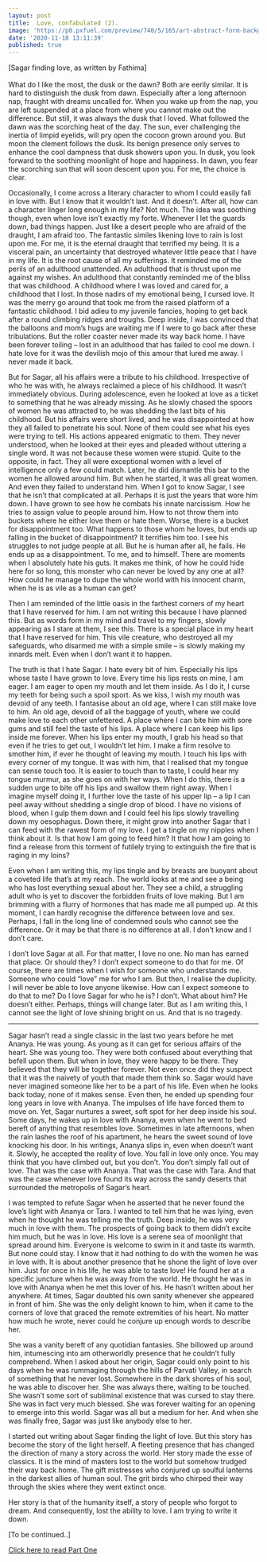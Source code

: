 ```yaml
---
layout: post
title:  Love, confabulated (2).
image: 'https://p0.pxfuel.com/preview/740/5/165/art-abstract-form-background.jpg'
date: '2020-11-18 13:11:39'
published: true
---
```


[Sagar finding love, as written by Fathima]
<br>
<br>
What do I like the most, the dusk or the dawn? Both are eerily similar. It is hard to distinguish the dusk from dawn. Especially after a long afternoon nap, fraught with dreams uncalled for. When you wake up from the nap, you are left suspended at a place from where you cannot make out the difference. But still, it was always the dusk that I loved. What followed the dawn was the scorching heat of the day. The sun, ever challenging the inertia of limpid eyelids, will pry open the cocoon grown around you. But moon the clement follows the dusk. Its benign presence only serves to enhance the cool dampness that dusk showers upon you. In dusk, you look forward to the soothing moonlight of hope and happiness. In dawn, you fear the scorching sun that will soon descent upon you. For me, the choice is clear. 

Occasionally, I come across a literary character to whom I could easily fall in love with. But I know that it wouldn’t last. And it doesn’t. After all, how can a character linger long enough in my life? Not much. The idea was soothing though, even when love isn’t exactly my forte. Whenever I let the guards down, bad things happen. Just like a desert people who are afraid of the draught, I am afraid too. The fantastic similes likening love to rain is lost upon me. For me, it is the eternal draught that terrified my being. It is a visceral pain, an uncertainty that destroyed whatever little peace that I have in my life. It is the root cause of all my sufferings. It reminded me of the perils of an adulthood unattended. An adulthood that is thrust upon me against my wishes. An adulthood that constantly reminded me of the bliss that was childhood. A childhood where I was loved and cared for, a childhood that I lost. In those nadirs of my emotional being, I cursed love. It was the merry go around that took me from the raised platform of a fantastic childhood. I bid adieu to my juvenile fancies, hoping to get back after a round climbing ridges and troughs. Deep inside, I was convinced that the balloons and mom’s hugs are waiting me if I were to go back after these tribulations. But the roller coaster never made its way back home. I have been forever toiling – lost in an adulthood that has failed to cool me down. I hate love for it was the devilish mojo of this amour that lured me away. I never made it back.

But for Sagar, all his affairs were a tribute to his childhood. Irrespective of who he was with, he always reclaimed a piece of his childhood. It wasn’t immediately obvious. During adolescence, even he looked at love as a ticket to something that he was already missing. As he slowly chased the spoors of women he was attracted to, he was shedding the last bits of his childhood. But his affairs were short lived, and he was disappointed at how they all failed to penetrate his soul. None of them could see what his eyes were trying to tell. His actions appeared enigmatic to them. They never understood, when he looked at their eyes and pleaded without uttering a single word. It was not because these women were stupid. Quite to the opposite, in fact. They all were exceptional women with a level of intelligence only a few could match. Later, he did dismantle this bar to the women he allowed around him. But when he started, it was all great women. And even they failed to understand him. When I got to know Sagar, I see that he isn’t that complicated at all. Perhaps it is just the years that wore him down. I have grown to see how he combats his innate narcissism. How he tries to assign value to people around him. How to not throw them into buckets where he either love them or hate them. Worse, there is a bucket for disappointment too. What happens to those whom he loves, but ends up falling in the bucket of disappointment? It terrifies him too. I see his struggles to not judge people at all. But he is human after all, he fails. He ends up as a disappointment. To me, and to himself. There are moments when I absolutely hate his guts. It makes me think, of how he could hide here for so long, this monster who can never be loved by any one at all? How could he manage to dupe the whole world with his innocent charm, when he is as vile as a human can get?

Then I am reminded of the little oasis in the farthest corners of my heart that I have reserved for him. I am not writing this because I have planned this. But as words form in my mind and travel to my fingers, slowly appearing as I stare at them, I see this. There is a special place in my heart that I have reserved for him. This vile creature, who destroyed all my safeguards, who disarmed me with a simple smile – is slowly making my innards melt. Even when I don’t want it to happen. 

The truth is that I hate Sagar. I hate every bit of him. Especially his lips whose taste I have grown to love. Every time his lips rests on mine, I am eager. I am eager to open my mouth and let them inside. As I do it, I curse my teeth for being such a spoil sport. As we kiss, I wish my mouth was devoid of any teeth. I fantasise about an old age, where I can still make love to him. An old age, devoid of all the baggage of youth, where we could make love to each other unfettered. A place where I can bite him with sore gums and still feel the taste of his lips. A place where I can keep his lips inside me forever. When his lips enter my mouth, I grab his head so that even if he tries to get out, I wouldn’t let him. I make a firm resolve to smother him, if ever he thought of leaving my mouth. I touch his lips with every corner of my tongue. It was with him, that I realised that my tongue can sense touch too. It is easier to touch than to taste, I could hear my tongue murmur, as she goes on with her ways. When I do this, there is a sudden urge to bite off his lips and swallow them right away. When I imagine myself doing it, I further love the taste of his upper lip – a lip I can peel away without shedding a single drop of blood. I have no visions of blood, when I gulp them down and I could feel his lips slowly travelling down my oesophagus. Down there, it might grow into another Sagar that I can feed with the rawest form of my love. I get a tingle on my nipples when I think about it. Is that how I am going to feed him? It that how I am going to find a release from this torment of futilely trying to extinguish the fire that is raging in my loins?

Even when I am writing this, my lips tingle and by breasts are buoyant about a coveted life that’s at my reach. The world looks at me and see a being who has lost everything sexual about her. They see a child, a struggling adult who is yet to discover the forbidden fruits of love making. But I am brimming with a flurry of hormones that has made me all pumped up. At this moment, I can hardly recognise the difference between love and sex. Perhaps, I fall in the long line of condemned souls who cannot see the difference. Or it may be that there is no difference at all. I don’t know and I don’t care. 

I don’t love Sagar at all. For that matter, I love no one. No man has earned that place. Or should they? I don’t expect someone to do that for me. Of course, there are times when I wish for someone who understands me. Someone who could “love” me for who I am. But then, I realise the duplicity. I will never be able to love anyone likewise. How can I expect someone to do that to me? Do I love Sagar for who he is? I don’t. What about him? He doesn’t either. Perhaps, things will change later. But as I am writing this, I cannot see the light of love shining bright on us. And that is no tragedy.

<hr>

Sagar hasn’t read a single classic in the last two years before he met Ananya. He was young. As young as it can get for serious affairs of the heart. She was young too. They were both confused about everything that befell upon them. But when in love, they were happy to be there. They believed that they will be together forever. Not even once did they suspect that it was the naivety of youth that made them think so. Sagar would have never imagined someone like her to be a part of his life. Even when he looks back today, none of it makes sense. Even then, he ended up spending four long years in love with Ananya. The impulses of life have forced them to move on. Yet, Sagar nurtures a sweet, soft spot for her deep inside his soul. Some days, he wakes up in love with Ananya, even when he went to bed bereft of anything that resembles love. Sometimes in late afternoons, when the rain lashes the roof of his apartment, he hears the sweet sound of love knocking his door. In his writings, Ananya slips in, even when doesn’t want it. Slowly, he accepted the reality of love. You fall in love only once. You may think that you have climbed out, but you don’t. You don’t simply fall out of love. That was the case with Ananya. That was the case with Tara. And that was the case whenever love found its way across the sandy deserts that surrounded the metropolis of Sagar’s heart. 

I was tempted to refute Sagar when he asserted that he never found the love’s light with Ananya or Tara. I wanted to tell him that he was lying, even when he thought he was telling me the truth. Deep inside, he was very much in love with them. The prospects of going back to them didn’t excite him much, but he was in love. His love is a serene sea of moonlight that spread around him. Everyone is welcome to swim in it and taste its warmth. But none could stay. I know that it had nothing to do with the women he was in love with. It is about another presence that he shone the light of love over him. Just for once in his life, he was able to taste love! He found her at a specific juncture when he was away from the world. He thought he was in love with Ananya when he met this lover of his. He hasn’t written about her anywhere. At times, Sagar doubted his own sanity whenever she appeared in front of him. She was the only delight known to him, when it came to the corners of love that graced the remote extremities of his heart. No matter how much he wrote, never could he conjure up enough words to describe her. 

She was a vanity bereft of any quotidian fantasies. She billowed up around him, intumescing into am otherworldly presence that he couldn’t fully comprehend. When I asked about her origin, Sagar could only point to his days when he was rummaging through the hills of Parvati Valley, in search of something that he never lost. Somewhere in the dark shores of his soul, he was able to discover her. She was always there, waiting to be touched. She wasn’t some sort of subliminal existence that was cursed to stay there. She was in fact very much blessed. She was forever waiting for an opening to emerge into this world. Sagar was all but a medium for her. And when she was finally free, Sagar was just like anybody else to her. 

I started out writing about Sagar finding the light of love. But this story has become the story of the light herself. A fleeting presence that has changed the direction of many a story across the world. Her story made the esse of classics. It is the mind of masters lost to the world but somehow trudged their way back home. The gift mistresses who conjured up soulful lanterns in the darkest allies of human soul. The grit birds who chirped their way through the skies where they went extinct once.

Her story is that of the humanity itself, a story of people who forgot to dream. And consequently, lost the ability to love. I am trying to write it down.
 
[To be continued..]

[Click here to read Part One](http://blog.hashin.me/2020/11/07/love-confabulated-part-one/)


